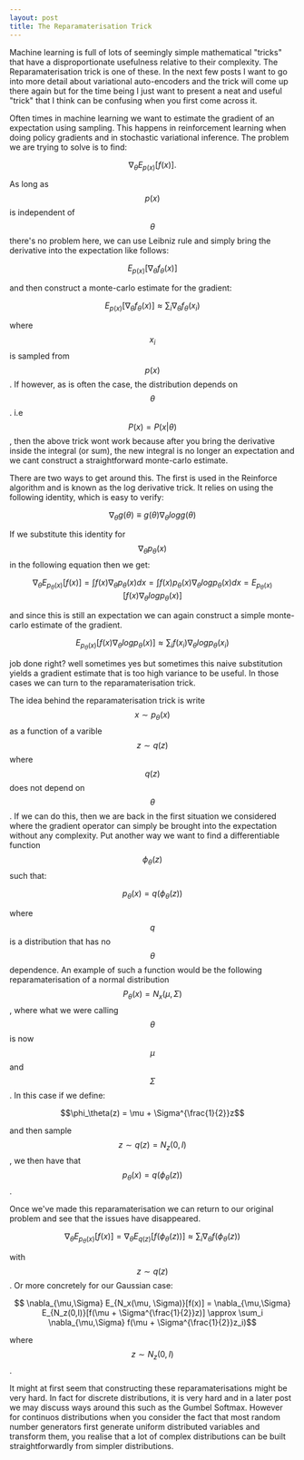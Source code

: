 ```yaml
---
layout: post
title: The Reparamaterisation Trick
---
```


Machine learning is full of lots of seemingly simple mathematical "tricks" that
have a disproportionate usefulness relative to their complexity. The Reparamaterisation
trick is one of these. In the next few posts I want to go into more detail about
variational auto-encoders and the trick will come up there again but for the time
being I just want to present a neat and useful "trick" that I think can be confusing
when you first come across it.

Often times in machine learning we want to estimate the gradient of an expectation
using sampling. This happens in reinforcement learning when doing policy gradients and in stochastic
variational inference. The problem we are trying to solve is to find:

$$ \nabla_\theta E_{p(x)}[f(x)].$$

As long as $$p(x)$$ is independent of $$\theta$$ there's no problem here, we can
use Leibniz rule and simply bring the derivative into the expectation like follows:

$$  E_{p(x)}[\nabla_\theta f_\theta(x)]$$

and then construct a monte-carlo estimate for the gradient:

$$  E_{p(x)}[\nabla_\theta f_\theta(x)] \approx \sum_i \nabla_\theta f_\theta(x_i) $$

where $$x_i$$ is sampled from $$p(x)$$. If however, as is often the case, the distribution
depends on $$\theta$$. i.e $$P(x) = P(x|\theta)$$, then the above trick wont work because after
you bring the derivative inside the integral (or sum), the new integral is no longer an expectation
and we cant construct a straightforward monte-carlo estimate.

There are two ways to get around this. The first is used in the Reinforce algorithm and is known
as the log derivative trick. It relies on using the following identity, which is easy to verify:

$$ \nabla_\theta g(\theta) \equiv g(\theta)\nabla_\theta log g(\theta)$$

If we substitute this identity for $$\nabla_\theta p_\theta(x)$$ in the following equation then we get:

$$ \nabla_\theta E_{p_\theta(x)}[f(x)] = \int f(x)\nabla_\theta p_\theta(x) dx = \int f(x)p_\theta(x)\nabla_\theta log p_\theta(x) dx = E_{p_{\theta}(x)}[f(x)\nabla_\theta log p_{\theta}(x)]$$

and since this is still an expectation we can again construct a simple monte-carlo estimate of the gradient.

$$ E_{p_{\theta}(x)}[f(x)\nabla_\theta log p_{\theta}(x)] \approx \sum_i f(x_i)\nabla_\theta log p_{\theta}(x_i)$$

job done right? well sometimes yes but sometimes this naive substitution yields a gradient estimate that is too high
variance to be useful. In those cases we can turn to the reparamaterisation trick.

The idea behind the reparamaterisation trick is write $$x \sim p_\theta(x)$$ as a function of a varible $$z \sim q(z)$$ where $$q(z)$$ does not depend
on $$\theta$$. If we can do this, then we are back in the first situation we considered where the gradient operator can simply be brought into
the expectation without any complexity. Put another way we want to find a differentiable function $$\phi_\theta(z)$$ such that:

$$ p_\theta(x) = q(\phi_\theta(z))$$

where $$q$$ is a distribution that has no $$\theta$$ dependence. An example of such a function would
be the following reparamaterisation of a normal distribution $$P_\theta(x) = N_x(\mu, \Sigma)$$, where what we were calling $$\theta$$ is
now $$\mu$$ and $$\Sigma$$. In this case if we define:

$$\phi_\theta(z) = \mu + \Sigma^{\frac{1}{2}}z$$

and then sample $$z \sim q(z)= N_z(0,I)$$, we then have that $$ p_\theta(x) = q(\phi_\theta(z))$$.

Once we've made this reparamaterisation we can return to our original problem and see that the issues have disappeared.

$$ \nabla_\theta E_{p_\theta(x)}[f(x)] = \nabla_\theta E_{q(z)}[f(\phi_\theta(z))] \approx \sum_i \nabla_\theta f(\phi_\theta(z)) $$

with $$z \sim q(z)$$. Or more concretely for our Gaussian case:

$$ \nabla_{\mu,\Sigma} E_{N_x(\mu, \Sigma)}[f(x)] = \nabla_{\mu,\Sigma} E_{N_z(0,I)}[f(\mu + \Sigma^{\frac{1}{2}}z)] \approx \sum_i \nabla_{\mu,\Sigma} f(\mu + \Sigma^{\frac{1}{2}}z_i)$$

where $$z \sim N_z(0,I)$$.


It might at first seem that constructing these reparamaterisations might be very hard. In fact for discrete distributions, it is very
hard and in a later post we may discuss ways around this such as the Gumbel Softmax. However for continuos distributions when
you consider the fact that most random number generators first generate uniform distributed variables and
transform them, you realise that a lot of complex distributions can be built straightforwardly from simpler
distributions.
